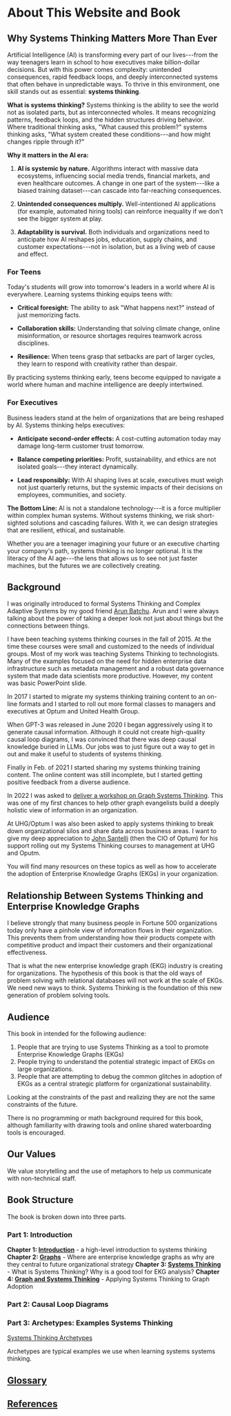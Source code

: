 # About This Website and Book

## Why Systems Thinking Matters More Than Ever

Artificial Intelligence (AI) is transforming every part of our lives---from the way teenagers 
learn in school to how executives make billion-dollar decisions. 
But with this power comes complexity: unintended consequences, rapid feedback loops, 
and deeply interconnected systems that often behave in unpredictable ways. 
To thrive in this environment, one skill stands out as essential: **systems thinking**.

**What is systems thinking?**
Systems thinking is the ability to see the world not as isolated parts, but as interconnected wholes. 
It means recognizing patterns, feedback loops, and the hidden structures driving behavior. 
Where traditional thinking asks, "What caused this problem?" systems thinking asks, 
"What system created these conditions---and how might changes ripple through it?"

**Why it matters in the AI era:**

1.  **AI is systemic by nature.** Algorithms interact with massive data ecosystems, 
influencing social media trends, financial markets, and even healthcare outcomes. 
A change in one part of the system---like a biased training dataset---can cascade into far-reaching consequences.

2.  **Unintended consequences multiply.** Well-intentioned AI applications (for example, automated hiring tools) 
can reinforce inequality if we don't see the bigger system at play.

3.  **Adaptability is survival.** Both individuals and organizations need to anticipate how AI reshapes jobs, education, supply chains, and customer expectations---not in isolation, but as a living web of cause and effect.

### For Teens

Today's students will grow into tomorrow's leaders in a world where AI is everywhere. Learning systems thinking equips teens with:

-   **Critical foresight:** The ability to ask "What happens next?" instead of just memorizing facts.

-   **Collaboration skills:** Understanding that solving climate change, online misinformation, or resource shortages requires teamwork across disciplines.

-   **Resilience:** When teens grasp that setbacks are part of larger cycles, they learn to respond with creativity rather than despair.

By practicing systems thinking early, teens become equipped to navigate a world where human and machine intelligence are deeply intertwined.

### For Executives

Business leaders stand at the helm of organizations that are being reshaped by AI. Systems thinking helps executives:

-   **Anticipate second-order effects:** A cost-cutting automation today may damage long-term customer trust tomorrow.

-   **Balance competing priorities:** Profit, sustainability, and ethics are not isolated goals---they interact dynamically.

-   **Lead responsibly:** With AI shaping lives at scale, executives must weigh not just quarterly returns, but the systemic impacts of their decisions on employees, communities, and society.

**The Bottom Line:**
AI is not a standalone technology---it is a force multiplier within complex human systems. Without systems thinking, we risk short-sighted solutions and cascading failures. With it, we can design strategies that are resilient, ethical, and sustainable.

Whether you are a teenager imagining your future or an executive charting your company's path, systems thinking is no longer optional. 
It is the literacy of the AI age---the lens that allows us to see not just faster machines, but the futures we are collectively creating.

## Background

I was originally introduced to formal Systems Thinking and Complex Adaptive Systems by
my good friend [Arun Batchu](https://www.linkedin.com/in/arunbatchu/).
Arun and I were always talking about the power of taking a deeper
look not just about things but the connections between things.

I have been teaching systems thinking courses in the fall of 2015.
At the time these courses were small and customized to the needs of
individual groups. Most of my work was teaching Systems Thinking to technologists.
Many of the examples focused on the need for hidden enterprise data infrastructure such as metadata management and a robust data governance system that
made data scientists more productive.
However, my content was basic PowerPoint slide.

In 2017 I started to migrate my systems thinking training content to an on-line formats
and I started to roll out more formal classes to managers and executives
at Optum and United Health Group.

When GPT-3 was released in June 2020 I began aggressively
using it to generate causal information.  Although it could
not create high-quality causal loop diagrams, I was convinced
that there was deep causal knowledge buried in LLMs.  Our
jobs was to just figure out a way to get in out and make
it useful to students of systems thinking.

Finally in Feb. of 2021 I started sharing my systems thinking training content.  The online content was still incomplete, but I started getting positive feedback from a diverse audience.

In 2022 I was asked to [deliver a workshop on Graph Systems Thinking](https://www.knowledgegraph.tech/blog/speakers/dan-mccreary/).
This was one of my first chances to help other graph evangelists build a deeply holistic view of information in an organization.

At UHG/Optum I was also been asked to apply systems thinking to break down organizational silos and share
data across business areas.  I want to give my deep appreciation to [John Santelli](https://www.linkedin.com/in/john-santelli-331ab5274/) (then the CIO of Optum) for his
support rolling out my Systems Thinking courses to management at UHG and Oputm.

You will find many resources on these topics as well
as how to accelerate the adoption of
Enterprise Knowledge Graphs (EKGs) in your organization.

## Relationship Between Systems Thinking and Enterprise Knowledge Graphs

I believe strongly that many business people in Fortune 500 organizations today only have a pinhole view of
information flows in their organization.  This prevents them from understanding how their products
compete with competitive product and impact their customers and their organizational effectiveness. 

That is what the new enterprise knowledge graph (EKG) industry is creating for organizations.  The hypothesis of this book is that the old ways of problem solving with relational databases will not work at the scale of EKGs.  We need new ways to think.  Systems Thinking is the foundation of this new generation of problem solving tools.

## Audience

This book in intended for the following audience:

1. People that are trying to use Systems Thinking as a tool to promote Enterprise Knowledge Graphs (EKGs)
1. People trying to understand the potential strategic impact of EKGs on large organizations.
2. People that are attempting to debug the common glitches in adoption of EKGs as a central strategic platform for organizational sustainability.

Looking at the constraints of the past and realizing they are not the same constraints of the future.

There is no programming or math background required for this book, although familiarity with drawing tools and online shared waterboarding tools is encouraged.

## Our Values

We value storytelling and the use of metaphors to help us communicate with non-technical staff.

## Book Structure

The book is broken down into three parts.

### Part 1: Introduction

**Chapter 1: [Introduction](./intro/index.md)** - a high-level introduction to systems thinking
**Chapter 2: [Graphs](ch-02-graph.md)** - Where are enterprise knowledge graphs as why are they central to future organizational strategy
**Chapter 3: [Systems Thinking](ch-03-systems.md)** - What is Systems Thinking?  Why is a good tool for EKG analysis?
**Chapter 4: [Graph and Systems Thinking](ch-04-systems-graph.md)** - Applying Systems Thinking to Graph Adoption 

### Part 2: Causal Loop Diagrams

### Part 3: Archetypes: Examples Systems Thinking

[Systems Thinking Archetypes](./archetypes/index.md)

Archetypes are typical examples we use when learning systems systems thinking.

## [Glossary](./glossary.md)

## [References](./references.md)

